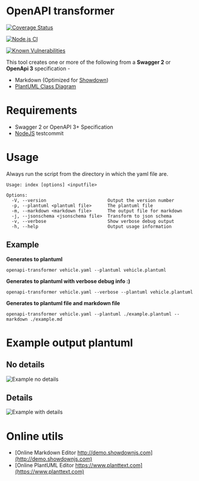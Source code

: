 # OpenAPI transformer

[![Coverage Status](https://coveralls.io/repos/github/armand-janssen/openapi-transformer/badge.svg?branch=master)](https://coveralls.io/github/armand-janssen/openapi-transformer?branch=master)

[![Node.js CI](https://github.com/armand-janssen/openapi-transformer/actions/workflows/node.js.yml/badge.svg)](https://github.com/armand-janssen/openapi-transformer/actions/workflows/node.js.yml)

[![Known Vulnerabilities](https://snyk.io/test/github/armand-janssen/openapi-transformer/badge.svg?targetFile=package.json)](https://snyk.io/test/github/armand-janssen/openapi-transformer?targetFile=package.json)

This tool creates one or more of the following from a **Swagger 2** or **OpenApi 3** specification -
* Markdown (Optimized for [Showdown](http://showdownjs.com))
* [PlantUML Class Diagram](http://plantuml.com/class-diagram)

# Requirements
- Swagger 2 or OpenAPI 3+ Specification
- [NodeJS](http://nodejs.org)
testcommit
# Usage
Always run the script from the directory in which the yaml file are.
```
Usage: index [options] <inputfile>

Options:
  -V, --version                       Output the version number
  -p, --plantuml <plantuml file>      The plantuml file
  -m, --markdown <markdown file>      The output file for markdown
  -j, --jsonschema <jsonschema file>  Transform to json schema
  -v, --verbose                       Show verbose debug output
  -h, --help                          Output usage information
```

## Example
**Generates to plantuml**
```
openapi-transformer vehicle.yaml --plantuml vehicle.plantuml
```
**Generates to plantuml with verbose debug info :)**
```
openapi-transformer vehicle.yaml --verbose --plantuml vehicle.plantuml
```

**Generates to plantuml file and markdown file**
```
openapi-transformer vehicle.yaml --plantuml ./example.plantuml --markdown ./example.md
```
# Example output plantuml

## No details
![Example no details](https://raw.githubusercontent.com/armand-janssen/openapi-transformer/master/example/example-no-details.png)

## Details
![Example with details](https://raw.githubusercontent.com/armand-janssen/openapi-transformer/master/example/example-details.png)

# Online utils
- [Online Markdown Editor http://demo.showdownjs.com](http://demo.showdownjs.com)
- [Online PlantUML Editor https://www.planttext.com](https://www.planttext.com)
